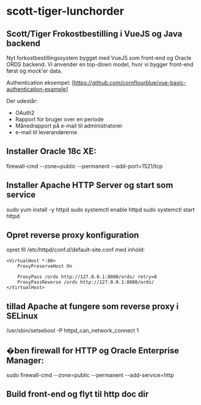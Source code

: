 # scott-tiger-lunchorder
## Scott/Tiger Frokostbestilling i VueJS og Java backend

Nyt forkostbestillingssystem bygget med VueJS som front-end og Oracle ORDS backend.
Vi anvender en top-down model, hvor vi bygger front-end først og mock'er data.

Authentication eksempel: [https://github.com/cornflourblue/vue-basic-authentication-example]

Der udestår:
  * OAuth2 
  * Rapport for bruger over en periode
  * Månedrapport på e-mail til administratorer
  * e-mail til leverandørerne

## Installer Oracle 18c XE:
firewall-cmd --zone=public --permanent --add-port=1521/tcp

## Installer Apache HTTP Server og start som service
sudo yum install -y httpd
sudo systemctl enable httpd
sudo systemctl start httpd

## Opret reverse proxy konfiguration
opret fil /etc/httpd/conf.d/default-site.conf med inhold:
```
<VirtualHost *:80>
    ProxyPreserveHost On

    ProxyPass /ords http://127.0.0.1:8080/ords/ retry=0
    ProxyPassReverse /ords http://127.0.0.1:8080/ords/
</VirtualHost>
```
## tillad Apache at fungere som reverse proxy i SELinux
/usr/sbin/setsebool -P httpd_can_network_connect 1

## �ben firewall for HTTP og Oracle Enterprise Manager:
sudo firewall-cmd --zone=public --permanent --add-service=http

## Build front-end og flyt til http doc dir